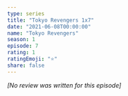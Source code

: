 ```yaml
---
type: series
title: "Tokyo Revengers 1x7"
date: "2021-06-08T00:00:00"
name: "Tokyo Revengers"
season: 1
episode: 7
rating: 1
ratingEmoji: "⭐️"
share: false
---
```


*[No review was written for this episode]*
